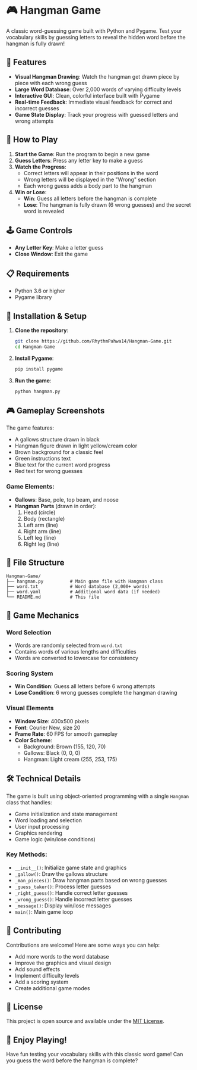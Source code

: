 # 🎮 Hangman Game

A classic word-guessing game built with Python and Pygame. Test your vocabulary skills by guessing letters to reveal the hidden word before the hangman is fully drawn!

## 🌟 Features

- **Visual Hangman Drawing**: Watch the hangman get drawn piece by piece with each wrong guess
- **Large Word Database**: Over 2,000 words of varying difficulty levels
- **Interactive GUI**: Clean, colorful interface built with Pygame
- **Real-time Feedback**: Immediate visual feedback for correct and incorrect guesses
- **Game State Display**: Track your progress with guessed letters and wrong attempts

## 🎯 How to Play

1. **Start the Game**: Run the program to begin a new game
2. **Guess Letters**: Press any letter key to make a guess
3. **Watch the Progress**: 
   - Correct letters will appear in their positions in the word
   - Wrong letters will be displayed in the "Wrong" section
   - Each wrong guess adds a body part to the hangman
4. **Win or Lose**:
   - **Win**: Guess all letters before the hangman is complete
   - **Lose**: The hangman is fully drawn (6 wrong guesses) and the secret word is revealed

## 🕹️ Game Controls

- **Any Letter Key**: Make a letter guess
- **Close Window**: Exit the game

## 📋 Requirements

- Python 3.6 or higher
- Pygame library

## 🚀 Installation & Setup

1. **Clone the repository**:
   ```bash
   git clone https://github.com/RhythmPahwa14/Hangman-Game.git
   cd Hangman-Game
   ```

2. **Install Pygame**:
   ```bash
   pip install pygame
   ```

3. **Run the game**:
   ```bash
   python hangman.py
   ```

## 🎮 Gameplay Screenshots

The game features:
- A gallows structure drawn in black
- Hangman figure drawn in light yellow/cream color
- Brown background for a classic feel
- Green instructions text
- Blue text for the current word progress
- Red text for wrong guesses

### Game Elements:
- **Gallows**: Base, pole, top beam, and noose
- **Hangman Parts** (drawn in order):
  1. Head (circle)
  2. Body (rectangle)
  3. Left arm (line)
  4. Right arm (line)  
  5. Left leg (line)
  6. Right leg (line)

## 📁 File Structure

```
Hangman-Game/
├── hangman.py          # Main game file with Hangman class
├── word.txt            # Word database (2,000+ words)
├── word.yaml           # Additional word data (if needed)
└── README.md           # This file
```

## 🔧 Game Mechanics

### Word Selection
- Words are randomly selected from `word.txt`
- Contains words of various lengths and difficulties
- Words are converted to lowercase for consistency

### Scoring System
- **Win Condition**: Guess all letters before 6 wrong attempts
- **Lose Condition**: 6 wrong guesses complete the hangman drawing

### Visual Elements
- **Window Size**: 400x500 pixels
- **Font**: Courier New, size 20
- **Frame Rate**: 60 FPS for smooth gameplay
- **Color Scheme**: 
  - Background: Brown (155, 120, 70)
  - Gallows: Black (0, 0, 0)
  - Hangman: Light cream (255, 253, 175)

## 🛠️ Technical Details

The game is built using object-oriented programming with a single `Hangman` class that handles:
- Game initialization and state management
- Word loading and selection
- User input processing
- Graphics rendering
- Game logic (win/lose conditions)

### Key Methods:
- `__init__()`: Initialize game state and graphics
- `_gallow()`: Draw the gallows structure  
- `_man_pieces()`: Draw hangman parts based on wrong guesses
- `_guess_taker()`: Process letter guesses
- `_right_guess()`: Handle correct letter guesses
- `_wrong_guess()`: Handle incorrect letter guesses
- `_message()`: Display win/lose messages
- `main()`: Main game loop

## 🤝 Contributing

Contributions are welcome! Here are some ways you can help:
- Add more words to the word database
- Improve the graphics and visual design
- Add sound effects
- Implement difficulty levels
- Add a scoring system
- Create additional game modes

## 📄 License

This project is open source and available under the [MIT License](LICENSE).

## 🎉 Enjoy Playing!

Have fun testing your vocabulary skills with this classic word game! Can you guess the word before the hangman is complete?